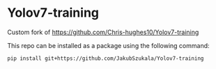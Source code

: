 # Yolov7-training
Custom fork of https://github.com/Chris-hughes10/Yolov7-training

This repo can be installed as a package using the following command:

```
pip install git+https://github.com/JakubSzukala/Yolov7-training
```